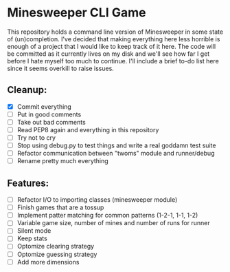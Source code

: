 Minesweeper CLI Game
====================

This repository holds a command line version of Minesweeper in some state of (un)completion. 
I've decided that making everything here less horrible is enough of a project that 
I would like to keep track of it here. 
The code will be committed as it currently lives on my disk and we'll see how far I get
before I hate myself too much to continue.
I'll include a brief to-do list here since it seems overkill to raise issues.

Cleanup:
--------

- [x] Commit everything
- [ ] Put in good comments
- [ ] Take out bad comments
- [ ] Read PEP8 again and everything in this repository
- [ ] Try not to cry 
- [ ] Stop using debug.py to test things and write a real goddamn test suite
- [ ] Refactor communication between "twoms" module and runner/debug
- [ ] Rename pretty much everything

Features:
---------

- [ ] Refactor I/O to importing classes (minesweeper module)
- [ ] Finish games that are a tossup
- [ ] Implement patter matching for common patterns (1-2-1, 1-1, 1-2)
- [ ] Variable game size, number of mines and number of runs for runner
- [ ] Silent mode
- [ ] Keep stats
- [ ] Optomize clearing strategy
- [ ] Optomize guessing strategy
- [ ] Add more dimensions
